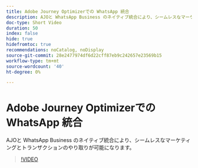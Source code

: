 ```yaml
---
title: Adobe Journey Optimizerでの WhatsApp 統合
description: AJOと WhatsApp Business のネイティブ統合により、シームレスなマーケティングとトランザクションのやり取りが可能になります。
doc-type: Short Video
duration: 50
index: false
hide: true
hidefromtoc: true
recommendations: noCatalog, noDisplay
source-git-commit: 28e2477974df6d22cff87eb9c242657e23569b15
workflow-type: tm+mt
source-wordcount: '40'
ht-degree: 0%

---
```



# Adobe Journey Optimizerでの WhatsApp 統合

AJOと WhatsApp Business のネイティブ統合により、シームレスなマーケティングとトランザクションのやり取りが可能になります。

<!-- 72_S520_3442520_49_whatsapp-integration-in-adobe-journey-optimizer -->
>[!VIDEO](https://video.tv.adobe.com/v/3460465/?learn=on&enablevpops=true&captions=jpn)
